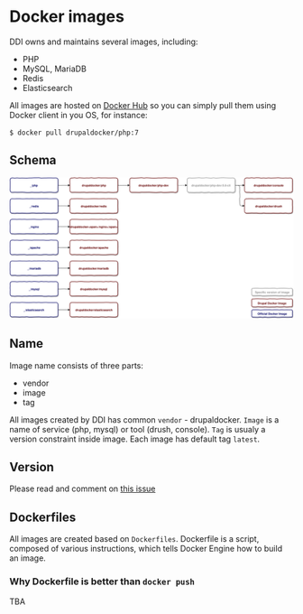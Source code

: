 # Docker images

DDI owns and maintains several images, including:
- PHP
- MySQL, MariaDB
- Redis
- Elasticsearch

All images are hosted on [Docker Hub](https://hub.docker.com/r/drupaldocker/) so you can simply pull them using Docker client in you OS, for instance:

```
$ docker pull drupaldocker/php:7
```

## Schema

![DDI Images][chart]

## Name

Image name consists of three parts:
- vendor
- image
- tag

All images created by DDI has common `vendor` - drupaldocker. `Image` is a name of service (php, mysql) or tool (drush, console). `Tag` is usualy a version constraint inside image. Each image has default tag `latest`.

## Version

Please read and comment on [this issue](https://github.com/drupal-docker/php/issues/54)

## Dockerfiles

All images are created based on `Dockerfiles`. Dockerfile is a script, composed of various instructions, which tells Docker Engine how to build an image.

### Why Dockerfile is better than `docker push`

TBA

[chart]: gitbook/images/images_chart.svg "DDI Images"
